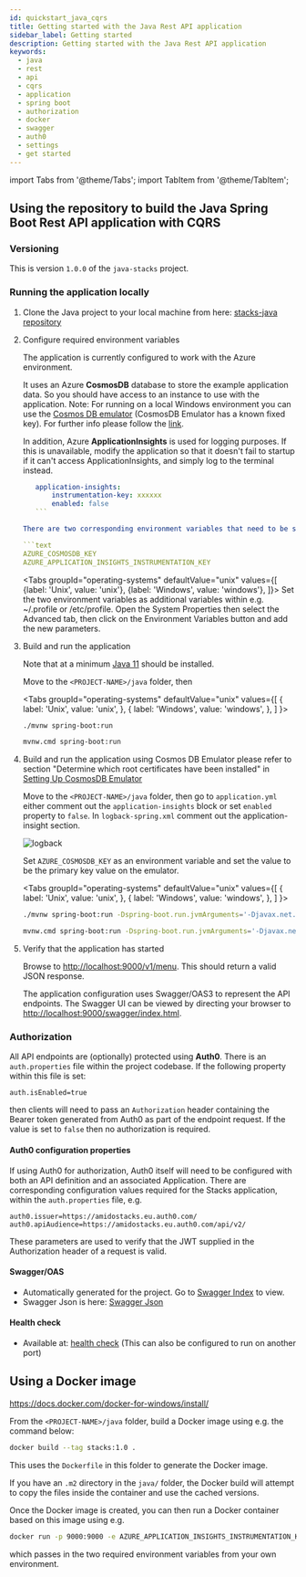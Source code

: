 ```yaml
---
id: quickstart_java_cqrs
title: Getting started with the Java Rest API application
sidebar_label: Getting started
description: Getting started with the Java Rest API application
keywords:
  - java
  - rest 
  - api
  - cqrs
  - application
  - spring boot
  - authorization
  - docker
  - swagger
  - auth0
  - settings
  - get started
---
```


import Tabs from '@theme/Tabs';
import TabItem from '@theme/TabItem';

## Using the repository to build the Java Spring Boot Rest API application with CQRS

### Versioning

This is version `1.0.0` of the `java-stacks` project.

### Running the application locally

1. Clone the Java project to your local machine from here: [stacks-java repository](https://github.com/amido/stacks-java)
2. Configure required environment variables

    The application is currently configured to work with the Azure environment.

    It uses an Azure **CosmosDB** database to store the example application data. So you should have access to an instance to use with the application.
    Note: For running on a local Windows environment you can use the [Cosmos DB emulator](setting_up_cosmos_db_locally_java_cqrs.md) (CosmosDB Emulator has a known fixed key).
    For further info please follow the [link](https://docs.microsoft.com/en-us/azure/cosmos-db/local-emulator?tabs=ssl-netstd21).

    In addition, Azure **ApplicationInsights** is used for logging purposes. If this is unavailable, modify the application so that it doesn't fail to startup if it can't access ApplicationInsights, and simply log to the terminal instead.

    ```yaml
       application-insights:
           instrumentation-key: xxxxxx
           enabled: false
       ```

    There are two corresponding environment variables that need to be set to interact with these systems:

    ```text
    AZURE_COSMOSDB_KEY
    AZURE_APPLICATION_INSIGHTS_INSTRUMENTATION_KEY
    ```

    <Tabs
      groupId="operating-systems"
      defaultValue="unix"
      values={[
        {label: 'Unix', value: 'unix'},
        {label: 'Windows', value: 'windows'},
      ]}>
      <TabItem value="unix">
      Set the two environment variables as additional variables within e.g. ~/.profile or /etc/profile.
      </TabItem>
      <TabItem value="windows">
      Open the System Properties then select the Advanced tab, then click on the Environment Variables
      button and add the new parameters.
      </TabItem>
    </Tabs>

3. Build and run the application

    Note that at a minimum [Java 11](https://adoptopenjdk.net/) should be installed.

    Move to the `<PROJECT-NAME>/java` folder, then

    <Tabs
      groupId="operating-systems"
      defaultValue="unix"
      values={[
        { label: 'Unix', value: 'unix', },
        { label: 'Windows', value: 'windows', },
      ]
    }>
    <TabItem value="unix">

    ```bash
    ./mvnw spring-boot:run
    ```

    </TabItem>
    <TabItem value="windows">

    ```bash
    mvnw.cmd spring-boot:run
    ```

   </TabItem>
   </Tabs>

4. Build and run the application using Cosmos DB Emulator
   please refer to section "Determine which root certificates have been installed" in [Setting Up CosmosDB Emulator](setting_up_cosmos_db_locally_java_cqrs.md)

    Move to the `<PROJECT-NAME>/java` folder, then
    go to `application.yml` either comment out the `application-insights` block or set `enabled`  property to `false`.
    In `logback-spring.xml` comment out the application-insight section.

    ![logback](/img/logback_xml.png)

    Set `AZURE_COSMOSDB_KEY` as an environment variable and set the value to be the primary key value on the emulator.
    <br />

    <Tabs
      groupId="operating-systems"
      defaultValue="unix"
      values={[
        { label: 'Unix', value: 'unix', },
        { label: 'Windows', value: 'windows', },
      ]
    }>
    <TabItem value="unix">

    ```bash
    ./mvnw spring-boot:run -Dspring-boot.run.jvmArguments='-Djavax.net.ssl.trustStore="<Location of the root cosmos db certificate>" -Djavax.net.ssl.trustStorePassword="changeit"'
    ```

    </TabItem>
    <TabItem value="windows">

    ```bash
    mvnw.cmd spring-boot:run -Dspring-boot.run.jvmArguments='-Djavax.net.ssl.trustStore="<Location of the root cosmos db certificate>" -Djavax.net.ssl.trustStorePassword="changeit"'
    ```

    </TabItem>
    </Tabs>

5. Verify that the application has started

    Browse to [http://localhost:9000/v1/menu](http://localhost:9000/v1/menu). This should return a valid JSON response.

    The application configuration uses Swagger/OAS3 to represent the API endpoints. The Swagger UI can be viewed by directing your
    browser to [http://localhost:9000/swagger/index.html](http://localhost:9000/swagger/index.html).

### Authorization

All API endpoints are (optionally) protected using **Auth0**. There is an `auth.properties` file within the project codebase.
If the following property within this file is set:

```text
auth.isEnabled=true
```

then clients will need to pass an `Authorization` header containing the Bearer token generated from Auth0 as part of the endpoint request. If the value
is set to `false` then no authorization is required.

#### Auth0 configuration properties

If using Auth0 for authorization, Auth0 itself will need to be configured with both an API definition and an associated Application.
There are corresponding configuration values required for the Stacks application, within the `auth.properties` file, e.g.

```text
auth0.issuer=https://amidostacks.eu.auth0.com/
auth0.apiAudience=https://amidostacks.eu.auth0.com/api/v2/
```

These parameters are used to verify that the JWT supplied in the Authorization header of a request is valid.

#### Swagger/OAS

- Automatically generated for the project. Go to [Swagger Index](http://localhost:9000/swagger/index.html) to view.
- Swagger Json is here: [Swagger Json](http://localhost:9000/swagger/oas.json)

#### Health check

- Available at: [health check](http://localhost:9000/health)
(This can also be configured to run on another port)

## Using a Docker image

<https://docs.docker.com/docker-for-windows/install/>

From the `<PROJECT-NAME>/java` folder, build a Docker image using e.g. the command below:

   ```bash
   docker build --tag stacks:1.0 .
   ```

This uses the `Dockerfile` in this folder to generate the Docker image.

If you have an `.m2` directory in the `java/` folder, the Docker build will attempt to copy the files inside the container and use the cached versions.

Once the Docker image is created, you can then run a Docker container based on this image using e.g.

   ```bash
   docker run -p 9000:9000 -e AZURE_APPLICATION_INSIGHTS_INSTRUMENTATION_KEY -e AZURE_COSMOSDB_KEY stacks:1.0
   ```

which passes in the two required environment variables from your own environment.
